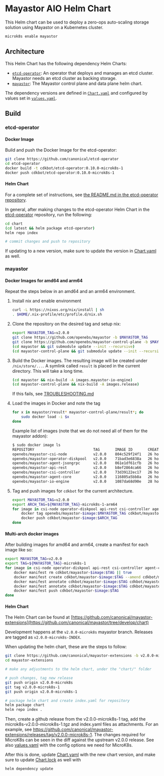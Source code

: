 # Mayastor AIO Helm Chart

This Helm chart can be used to deploy a zero-ops auto-scaling storage solution using Mayastor on a Kubernetes cluster.

```bash
microk8s enable mayastor
```

## Architecture

This Helm Chart has the following dependency Helm Charts:

- [`etcd-operator`](https://github.com/canonical/etcd-operator): An operator that deploys and manages an etcd cluster. Mayastor needs an etcd cluster as backing storage.
- [`mayastor`](https://github.com/canonical/mayastor-extensions): The Mayastor control plane and data plane helm chart.

The dependency versions are defined in [`Chart.yaml`](./Chart.yaml) and configured by values set in [`values.yaml`](./values.yaml).

## Build

### etcd-operator

#### Docker Image

Build and push the Docker Image for the etcd-operator:

```bash
git clone https://github.com/canonical/etcd-operator
cd etcd-operator
docker build -t cdkbot/etcd-operator:0.10.0-microk8s-1
docker push cdkbot/etcd-operator:0.10.0-microk8s-1
```

#### Helm Chart

For a complete set of instructions, see [the README.md in the etcd-operator repository](https://github.com/canonical/etcd-operator/blob/master/chart/README.md).

In general, after making changes to the etcd-operator Helm Chart in the [etcd-operator](https://github.com/canonical/etcd-operator) repository, run the following:

```bash
cd chart
(cd latest && helm package etcd-operator)
helm repo index

# commit changes and push to repository
```

If updating to a new version, make sure to update the version in [Chart.yaml](./Chart.yaml) as well.

### mayastor

#### Docker Images for amd64 and arm64

Repeat the steps below in an amd64 and an arm64 environment.

1.  Install nix and enable environment

    ```bash
    curl -L https://nixos.org/nix/install | sh
    . $HOME/.nix-profile/etc/profile.d/nix.sh
    ```

2.  Clone the repository on the desired tag and setup nix:

    ```bash
    export MAYASTOR_TAG=v2.0.0
    git clone https://github.com/openebs/mayastor -b $MAYASTOR_TAG
    git clone https://github.com/openebs/mayastor-control-plane -b $MAYASTOR_TAG
    (cd mayastor && git submodule update --init --recursive)
    (cd mayastor-control-plane && git submodule update --init --recursive)
    ```

3.  Build the Docker images. The resulting image will be created under `/nix/store/...`. A symlink called `result` is placed in the current directory. This will take a long time.

    ```bash
    (cd mayastor && nix-build -A images.mayastor-io-engine)
    (cd mayastor-control-plane && nix-build -A images.release)
    ```

    If this fails, see [TROUBLESHOOTING.md](./TROUBLESHOOTING.md#link-failed)

4.  Load the images in Docker and note the tag

    ```bash
    for x in mayastor/result* mayastor-control-plane/result*; do
        sudo docker load -i $x
    done
    ```

    Example list of images (note that we do not need all of them for the mayastor addon):

    ```bash
    $ sudo docker image ls
    REPOSITORY                           TAG       IMAGE ID       CREATED        SIZE
    openebs/mayastor-csi-node            v2.0.0    804c529f24f1   26 hours ago   249MB
    openebs/mayastor-operator-diskpool   v2.0.0    71bad3e6838a   26 hours ago   57.1MB
    openebs/mayastor-agent-jsongrpc      v2.0.0    061e1df61cfb   26 hours ago   50.5MB
    openebs/mayastor-api-rest            v2.0.0    b8ef2864ca66   26 hours ago   60MB
    openebs/mayastor-csi-controller      v2.0.0    73d39122ec17   26 hours ago   58.6MB
    openebs/mayastor-agent-core          v2.0.0    116805a5bb8a   26 hours ago   67.8MB
    openebs/mayastor-io-engine           v2.0.0    1087da68d90e   28 hours ago   548MB
    ```

5.  Tag and push images for `cdkbot` for the current architecture.

    ```bash
    export MAYASTOR_TAG=v2.0.0
    export ARCH_TAG=${MAYASTOR_TAG}-microk8s-1-arm64
    for image in csi-node operator-diskpool api-rest csi-controller agent-core io-engine; do
        docker tag openebs/mayastor-$image:$MAYASTOR_TAG cdkbot/mayastor-$image:$ARCH_TAG
        docker push cdkbot/mayastor-$image:$ARCH_TAG
    done
    ```

#### Multi-arch docker images

After building images for amd64 and arm64, create a manifest for each image like so:

```bash
export MAYASTOR_TAG=v2.0.0
export TAG=${MAYASTOR_TAG}-microk8s-1
for image in csi-node operator-diskpool api-rest csi-controller agent-core io-engine; do
    docker manifest rm cdkbot/mayastor-$image:$TAG || true
    docker manifest create cdkbot/mayastor-$image:$TAG --amend cdkbot/mayastor-$image:$TAG-amd64 --amend cdkbot/mayastor-$image:$TAG-arm64
    docker manifest annotate cdkbot/mayastor-$image:$TAG cdkbot/mayastor-$image:$TAG-amd64 --arch=amd64
    docker manifest annotate cdkbot/mayastor-$image:$TAG cdkbot/mayastor-$image:$TAG-arm64 --arch=arm64
    docker manifest push cdkbot/mayastor-$image:$TAG
done
```

#### Helm Chart

The Helm Chart can be found at [https://github.com/canonical/mayastor-extensions](https://github.com/canonical/mayastor/tree/develop/chart)

Development happens at the `v2.0.0-microk8s` mayastor branch. Releases are tagged as `v2.0.0-microk8s-INDEX`.

When updating the helm chart, these are the steps to follow:

```bash
git clone https://github.com/canonical/mayastor-extensions -b v2.0.0-microk8s
cd mayastor-extensions

# make any adjustments to the helm chart, under the "chart/" folder

# push changes, tag new release
git push origin v2.0.0-microk8s
git tag v2.0.0-microk8s-1
git push origin v2.0.0-microk8s-1

# package helm chart and create index.yaml for repository
helm package chart
helm repo index .
```

Then, create a github release from the v2.0.0-microk8s-1 tag, add the microk8s-v2.0.0-microk8s-1.tgz and index.yaml files as attachments. For an example, see https://github.com/canonical/mayastor-extensions/releases/tag/v2.0.0-microk8s-1. The changes required for MicroK8s can be seen in the diff against the upstream v2.0.0 release. See also [values.yaml](./values.yaml) with the config options we need for MicroK8s.

After this is done, update [Chart.yaml](./Chart.yaml) with the new chart version, and make sure to update [Chart.lock](./Chart.lock) as well with

```
helm dependency update
```
